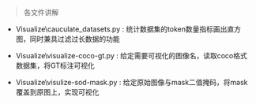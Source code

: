 > 各文件讲解

- Visualize\cauculate_datasets.py : 统计数据集的token数量指标画出直方图，同时兼具过滤过长数据的功能

- Visualize\visualize-coco-gt.py : 给定需要可视化的图像名，读取coco格式数据集，将GT标注可视化

- Visualize\visulize-sod-mask.py : 给定原始图像与mask二值掩码，将mask覆盖到原图上，实现可视化